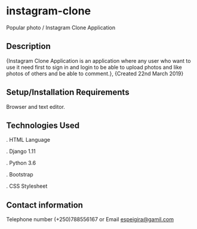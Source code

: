# instagram-clone

Popular photo / Instagram Clone Application

## Description
  
  {Instagram Clone Application is an application where any user who want to use it need first to sign in and login to be able to upload photos and like photos of others and be able to comment.}, {Created 22nd March 2019}

## Setup/Installation Requirements
  
  Browser and text editor.

## Technologies Used
  
 . HTML Language 

 . Django 1.11
 
 . Python 3.6

 . Bootstrap 
  
 . CSS Stylesheet

## Contact information

   Telephone number (+250)788556167 or Email espeigira@gamil.com